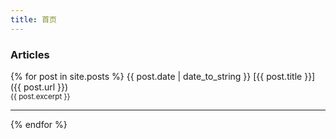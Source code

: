 ```yaml
---
title: 首页
---
```


### Articles

{% for post in site.posts %}
  {{ post.date | date_to_string }} [{{ post.title }}]({{ post.url }})
  <br>
  <small>{{ post.excerpt }}</small>
  <hr>
{% endfor %}
